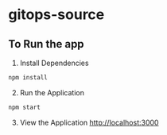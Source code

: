 # gitops-source

## To Run the app

1. Install Dependencies
```bash
npm install
```

2. Run the Application
```bash
npm start
```

3. View the Application
<http://localhost:3000>
